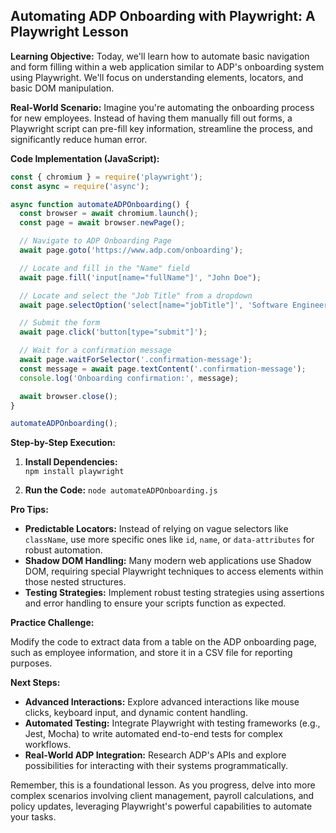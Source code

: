 

##  Automating ADP Onboarding with Playwright: A Playwright Lesson 

**Learning Objective:**  Today, we'll learn how to automate basic navigation and form filling within a web application similar to ADP's onboarding system using Playwright. We'll focus on understanding elements, locators, and basic DOM manipulation.

**Real-World Scenario:** Imagine you're automating the onboarding process for new employees. Instead of having them manually fill out forms, a Playwright script can pre-fill key information, streamline the process, and significantly reduce human error.  

**Code Implementation (JavaScript):**

```javascript
const { chromium } = require('playwright');
const async = require('async');

async function automateADPOnboarding() {
  const browser = await chromium.launch();
  const page = await browser.newPage();

  // Navigate to ADP Onboarding Page
  await page.goto('https://www.adp.com/onboarding');

  // Locate and fill in the "Name" field
  await page.fill('input[name="fullName"]', "John Doe"); 

  // Locate and select the "Job Title" from a dropdown 
  await page.selectOption('select[name="jobTitle"]', 'Software Engineer');

  // Submit the form
  await page.click('button[type="submit"]');

  // Wait for a confirmation message
  await page.waitForSelector('.confirmation-message');
  const message = await page.textContent('.confirmation-message');
  console.log('Onboarding confirmation:', message);

  await browser.close();
}

automateADPOnboarding();
```

**Step-by-Step Execution:**


1.  **Install Dependencies:**  
    `npm install playwright`

2.  **Run the Code:**
    `node automateADPOnboarding.js`

**Pro Tips:**

* **Predictable Locators:** Instead of relying on vague selectors like `className`, use more specific ones like `id`, `name`, or `data-attributes` for robust automation.
* **Shadow DOM Handling:** Many modern web applications use Shadow DOM, requiring special Playwright techniques to access elements within those nested structures.   
* **Testing Strategies:** Implement robust testing strategies using assertions and error handling to ensure your scripts function as expected.

**Practice Challenge:**

Modify the code to extract data from a table on the ADP onboarding page, such as employee information, and store it in a CSV file for reporting purposes.

**Next Steps:**

* **Advanced Interactions:** Explore advanced interactions like mouse clicks, keyboard input, and dynamic content handling.
* **Automated Testing:** Integrate Playwright with testing frameworks (e.g., Jest, Mocha) to write automated end-to-end tests for complex workflows.
* **Real-World ADP Integration:** Research ADP's APIs and explore possibilities for interacting with their systems programmatically.



Remember, this is a foundational lesson. As you progress, delve into more complex scenarios involving client management, payroll calculations, and policy updates, leveraging Playwright's powerful capabilities to automate your tasks.
